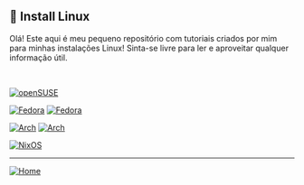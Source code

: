 ## :penguin: Install Linux



Olá! Este aqui é meu pequeno repositório com tutoriais criados por mim para minhas instalações Linux! Sinta-se livre para ler e aproveitar qualquer informação útil.

<br>

[![openSUSE](https://img.shields.io/badge/openSUSE%20Tumbleweed-%2364B345?style=flat-square&logo=openSUSE&logoColor=white&link=hhttps://github.com/danieldilorenzo/install_linux/blob/main/opensuse.md)](https://github.com/danieldilorenzo/install_linux/blob/main/opensuse.md)

[![Fedora](https://img.shields.io/badge/Fedora%20KDE-294172?style=flat-square&logo=fedora&logoColor=white&link=https://github.com/danieldilorenzo/install_linux/blob/main/fedoraKDE.md)](https://github.com/danieldilorenzo/install_linux/blob/main/fedoraKDE.md)
[![Fedora](https://img.shields.io/badge/Fedora%20GNOME-294172?style=flat-square&logo=fedora&logoColor=white&link=https://fedoraproject.org/)](https://fedoraproject.org/)

[![Arch](https://img.shields.io/badge/Arch%20Linux%20KDE-1793D1?logo=arch-linux&logoColor=fff&style=flat-square&link=https://github.com/danieldilorenzo/install_linux/blob/main/Arch%20Linux%20KDE.md)](https://github.com/danieldilorenzo/install_linux/blob/main/Arch%20Linux%20KDE.md)
[![Arch](https://img.shields.io/badge/Arch%20Linux%20GNOME-1793D1?logo=arch-linux&logoColor=fff&style=flat-square&link=https://archlinux.org)](https://archlinux.org/)

[![NixOS](https://img.shields.io/badge/NixOS%20KDE-5277C3?style=flat&logo=nixos&logoColor=white&link=https://nixos.org/)](https://nixos.org/)

___

<!--[![Home](https://img.shields.io/badge/🏠%20Go%20to%20home-teal?style=flat-square&logoColor=white&link=https://github.com/danieldilorenzo)](https://github.com/danieldilorenzo)-->
[![Home](https://img.shields.io/badge/Go%20to%20home-teal?style=flat-square&logo=Google-Home&logoColor=white&link=https://github.com/danieldilorenzo)](https://github.com/danieldilorenzo)


